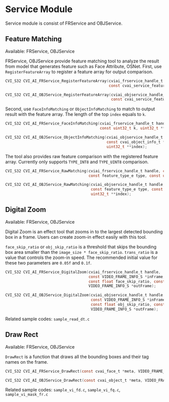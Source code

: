 # Service Module

Service module is consist of FRService and OBJService.

## Feature Matching

Available: FRService, OBJService

FRService, OBJService provide feature matching tool to analyze the result from model that generates feature such as Face Attribute, OSNet. First, use ``RegisterFeatureArray`` to register a feature array for output comparison.

```c
CVI_S32 CVI_AI_FRService_RegisterFeatureArray(cviai_frservice_handle_t handle,
                                              const cvai_service_feature_array_t featureArray);

CVI_S32 CVI_AI_OBJService_RegisterFeatureArray(cviai_objservice_handle_t handle,
                                               const cvai_service_feature_array_t featureArray);
```

Second, use ``FaceInfoMatching`` or ``ObjectInfoMatching`` to match to output result with the feature array. The length of the top ``index`` equals to ``k``.

```c
CVI_S32 CVI_AI_FRService_FaceInfoMatching(cviai_frservice_handle_t handle, const cvai_face_t *face,
                                          const uint32_t k, uint32_t **index);

CVI_S32 CVI_AI_OBJService_ObjectInfoMatching(cviai_objservice_handle_t handle,
                                             const cvai_object_info_t *object_info, const uint32_t k,
                                             uint32_t **index);
```

The tool also provides raw feature comparison with the registered feature array. Currently only supports ``TYPE_INT8`` and ``TYPE_UINT8`` comparison.

```c
CVI_S32 CVI_AI_FRService_RawMatching(cviai_frservice_handle_t handle, const uint8_t *feature,
                                     const feature_type_e type, const uint32_t k, uint32_t **index);

CVI_S32 CVI_AI_OBJService_RawMatching(cviai_objservice_handle_t handle, const uint8_t *feature,
                                      const feature_type_e type, const uint32_t k,
                                      uint32_t **index);
```

## Digital Zoom

Available: FRService, OBJService

Digital Zoom is an effect tool that zooms in to the largest detected bounding box in a frame. Users can create zoom-in effect easily with this tool.

``face_skip_ratio`` or ``obj_skip_ratio`` is a threshold that skips the bounding box area smaller than the ``image_size * face_skip_ratio``. ``trans_ratio`` is a value that controls the zoom-in speed. The recommended initial value for these two parameters are ``0.05f`` and ``0.1f``.

```c
CVI_S32 CVI_AI_FRService_DigitalZoom(cviai_frservice_handle_t handle,
                                     const VIDEO_FRAME_INFO_S *inFrame, const cvai_face_t *meta,
                                     const float face_skip_ratio, const float trans_ratio,
                                     VIDEO_FRAME_INFO_S *outFrame);

CVI_S32 CVI_AI_OBJService_DigitalZoom(cviai_objservice_handle_t handle,
                                      const VIDEO_FRAME_INFO_S *inFrame, const cvai_object_t *meta,
                                      const float obj_skip_ratio, const float trans_ratio,
                                      VIDEO_FRAME_INFO_S *outFrame);
```

Related sample codes: ``sample_read_dt.c``

## Draw Rect

Available: FRService, OBJService

``DrawRect`` is a function that draws all the bounding boxes and their tag names on the frame.

```c
CVI_S32 CVI_AI_FRService_DrawRect(const cvai_face_t *meta, VIDEO_FRAME_INFO_S *frame);

CVI_S32 CVI_AI_OBJService_DrawRect(const cvai_object_t *meta, VIDEO_FRAME_INFO_S *frame);
```

Related sample codes: ``sample_vi_fd.c``, ``sample_vi_fq.c``, ``sample_vi_mask_fr.c``
